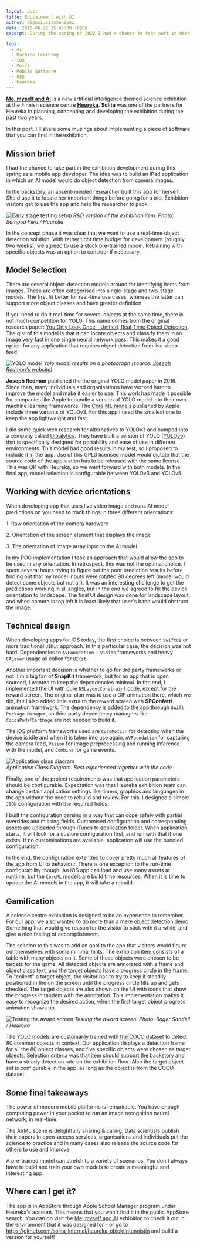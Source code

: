 ```yaml
---
layout: post
title: Edutainment with AI
author: aleksi.sitomaniemi
date: 2016-06-22 15:45:00 +0200
excerpt: During the spring of 2022 I had a chance to take part in development of an exhibition item for Heureka, the Finnish science centre. The key idea was to use an image recognition AI model and build a small iOS game application around it. In this post, I will share some notes about the process and details of implementing this app.

tags:
  - AI
  - Machine Learning
  - iOS
  - Swift
  - Mobile Software
  - OSS
  - Heureka
---
```


**[Me, myself and AI](https://www.heureka.fi/nayttely/tekoaly/)** is a new artificial intelligence themed science exhibition at the Finnish science centre **[Heureka](https://www.heureka.fi/)**. **Solita** was one of the partners for Heureka in planning, concepting and developing the exhibition during the past two years.

In this post, I'll share some musings about implementing a piece of software that you can find in the exhibition.

## Mission brief

I had the chance to take part in the exhibition development during this spring as a mobile app developer. The idea was to build an iPad application in which an AI model would do object detection from camera images.

In the backstory, an absent-minded researcher built this app for herself. She'd use it to locate her important things before going for a trip. Exhibition visitors get to use the app and help the researcher to pack.

![Early stage testing setup](/img/edutainment-with-ai/early-stage-testing-environment.png)
_R&D version of the exhibition item. Photo: Sampsa Piira / Heureka_

In the concept phase it was clear that we want to use a real-time object detection solution. With rather tight time budget for development (roughly two weeks), we agreed to use a stock pre-trained model. Retraining with specific objects was an option to consider if necessary.

## Model Selection

There are several object-detection models around for identifying items from images. These are often categorised into single-stage and two-stage models. The first fit better for real-time use cases, whereas the latter can support more object classes and have greater definition.

If you need to do it real-time for several objects at the same time, there is not much competition for YOLO. This name comes from the original research paper: [You Only Look Once - Unified, Real-Time Object Detection](https://arxiv.org/pdf/1506.02640v5.pdf). The gist of this model is that it can locate objects and classify them in an image very fast in one single neural network pass. This makes it a good option for any application that requires object detection from live video feed.

![YOLO model](https://pjreddie.com/media/image/Screen_Shot_2018-03-24_at_10.48.42_PM.png)
_Yolo model results on a photograph (source: [Joseph Redmon's website](https://pjreddie.com/darknet/yolo/))_

**Joseph Redmon** published the the original YOLO model paper in 2016\. Since then, many individuals and organisations have worked hard to improve the model and make it easier to use. This work has made it possible for companies like Apple to bundle a version of YOLO model into their own machine learning frameworks. The [Core ML models](https://developer.apple.com/machine-learning/models/) published by Apple include three variants of YOLOv3. For this app I used the smallest one to keep the app lightweight and fast.

I did some quick web research for alternatives to YOLOv3 and bumped into a company called [Ultralytics](https://ultralytics.com/). They have built a version of YOLO ([YOLOv5](https://github.com/ultralytics/yolov5)) that is specifically designed for portability and ease of use in different environments. This model had good results in my test, so I proposed to include it in the app. Use of this GPL3 licensed model would dictate that the source code of the application has to be released with the same license. This was OK with Heureka, so we went forward with both models. In the final app, model selection is configurable between YOLOv3 and YOLOv5.

## Working with device orientations

When developing app that uses live video image and runs AI model predictions on you need to track things in three different orientations:

1\. Raw orientation of the camera hardware

2\. Orientation of the screen element that displays the image

3\. The orientation of image array input to the AI model.

In my POC implementation I took an approach that would allow the app to be used in any orientation. In retrospect, this was not the optimal choice. I spent several hours trying to figure out the poor prediction results before finding out that my model inputs were rotated 90 degrees left (model would detect some objects but not all). It was an interesting challenge to get the predictions working in all angles, but in the end we agreed to fix the device orientation to landscape. The final UI design was done for landscape layout, and when camera is top left it is least likely that user's hand would obstruct the image.

## Technical design

When developing apps for iOS today, the first choice is between `SwiftUI` or more traditional `UIKit` approach. In this particular case, the decision was not hard. Dependencies to `AVFoundation` + `Vision` frameworks and heavy `CALayer` usage all called for `UIKit`.

Another important decision is whether to go for 3rd party frameworks or not. I'm a big fan of **SnapKit** framework, but for an app that is open sourced, I wanted to keep the dependencies minimal. In the end, I implemented the UI with pure `NSLayoutConstraint` code, except for the reward screen. The original plan was to use a GIF animation there, which we did, but I also added little extra to the reward screen with **SPConfetti** animation framework. The dependency is added to the app through `Swift Package Manager`, so third party dependency managers like `CocoaPods`/`Carthage` are not needed to build it.

The iOS platform frameworks used are `CoreMotion` for detecting when the device is idle and when it is taken into use again, `AVFoundation` for capturing the camera feed, `Vision` for image preprocessing and running inference with the model, and `Combine` for game events.

![Application class diagram](/img/edutainment-with-ai/application-class-diagram.png)
<br/>_Application Class Diagram. Best experienced together with the code._

Finally, one of the project requirements was that application parameters should be configurable. Expectation was that Heureka exhibition team can change certain application settings like timers, graphics and languages in the app without the need to rebuild and review. For this, I designed a simple `JSON` configuration with the required fields.

I built the configuration parsing in a way that can cope safely with partial overrides and missing fields. Customised configuration and corresponding assets are uploaded through iTunes to application folder. When application starts, it will look for a custom configuration first, and run with that if one exists. If no customisations are available, application will use the bundled configuration.

In the end, the configuration extended to cover pretty much all features of the app from UI to behaviour. There is one exception to the run-time configurability though. An iOS app can load and use many assets at runtime, but the `CoreML` models are build time resources. When it is time to update the AI models in the app, it will take a rebuild.

## Gamification

A science centre exhibition is designed to be an experience to remember. For our app, we also wanted to do more than a mere object detection demo. Something that would give reason for the visitor to stick with it a while, and give a nice feeling of accomplishment.

The solution to this was to add an goal to the app that visitors would figure out themselves with some minimal hints. The exhibition item consists of a table with many objects on it. Some of these objects were chosen to be targets for the game. All detected objects are annotated with a frame and object class text, and the target objects have a progress circle in the frame. To "collect" a target object, the visitor has to try to keep it steadily positioned in the on the screen until the progress circle fills up and gets checked. The target objects are also shown on the UI with icons that show the progress in tandem with the annotation. This implementation makes it easy to recognize the desired action, when the first target object progress animation shows up.

![Testing the award screen](/img/edutainment-with-ai/testing-the-reward-screen.png)
_Testing the award screen. Photo: Roger Sandell / Heureka_

The YOLO models are customarily trained with [the COCO dataset](https://cocodataset.org/#home) to detect 80 common cbjects in context. Our application displays a detection frame for all the 80 object classes, and five specific objects were chosen as target objects. Selection criteria was that item should support the backstory and have a steady detection rate on the exhibition floor. Also the target object set is configurable in the app, as long as the object is from the COCO dataset.

## Some final takeaways

The power of modern mobile platforms is remarkable. You have enough computing power in your pocket to run an image recognition neural network, in real-time.

The AI/ML scene is delightfully sharing & caring. Data scientists publish their papers in open-access services, organisations and individuals put the science to practice and in many cases also release the source code for others to use and improve.

A pre-trained model can stretch to a variety of scenarios. You don't always have to build and train your own models to create a meaningful and interesting app.

## Where can I get it?

The app is in AppStore through Apple School Manager program under Heureka's account. This means that you won't find it in the public AppStore search. You can go visit the [Me, myself and AI](https://www.heureka.fi/nayttely/tekoaly/) exhibition to check it out in the environment that it was designed for - or go to https://github.com/solita-internal/heureka-objektintunnistin and build a version for yourself!
